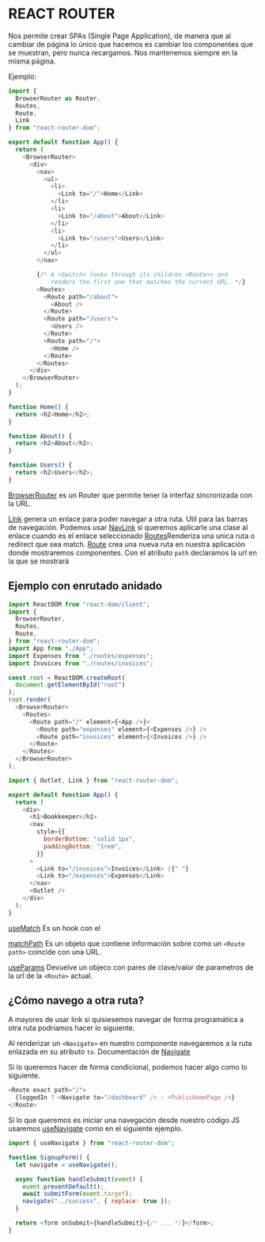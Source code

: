 # REACT ROUTER

Nos permite crear SPAs (Single Page Application), de manera que al cambiar de página lo único que hacemos es cambiar los componentes que se muestran, pero nunca recargamos. Nos mantenemos siempre en la misma página.

Ejemplo:

```js
import {
  BrowserRouter as Router,
  Routes,
  Route,
  Link
} from "react-router-dom";

export default function App() {
  return (
    <BrowserRouter>
      <div>
        <nav>
          <ul>
            <li>
              <Link to="/">Home</Link>
            </li>
            <li>
              <Link to="/about">About</Link>
            </li>
            <li>
              <Link to="/users">Users</Link>
            </li>
          </ul>
        </nav>

        {/* A <Switch> looks through its children <Route>s and
            renders the first one that matches the current URL. */}
        <Routes>
          <Route path="/about">
            <About />
          </Route>
          <Route path="/users">
            <Users />
          </Route>
          <Route path="/">
            <Home />
          </Route>
        </Routes>
      </div>
    </BrowserRouter>
  );
}

function Home() {
  return <h2>Home</h2>;
}

function About() {
  return <h2>About</h2>;
}

function Users() {
  return <h2>Users</h2>;
}
```
[BrowserRouter](https://reactrouter.com/en/main/routers/browser-router) es un Router que permite tener la interfaz sincronizada con la URL.

[Link](https://reactrouter.com/en/main/components/link) genera un enlace para poder navegar a otra ruta. Util para las barras de navegación. Podemos usar [NavLink](https://reactrouter.com/web/api/NavLink) si queremos aplicarle una clase al enlace cuando es el enlace seleccionado
[Routes](https://reactrouter.com/en/main/components/routes)Renderiza una unica ruta o redirect que sea match.
[Route](https://reactrouter.com/en/main/components/route) crea una nueva ruta en nuestra aplicación donde mostraremos componentes. Con el atributo `path` declaramos la url en la que se mostrará

## Ejemplo con enrutado anidado

```js
import ReactDOM from "react-dom/client";
import {
  BrowserRouter,
  Routes,
  Route,
} from "react-router-dom";
import App from "./App";
import Expenses from "./routes/expenses";
import Invoices from "./routes/invoices";

const root = ReactDOM.createRoot(
  document.getElementById("root")
);
root.render(
  <BrowserRouter>
    <Routes>
      <Route path="/" element={<App />}>
        <Route path="expenses" element={<Expenses />} />
        <Route path="invoices" element={<Invoices />} />
      </Route>
    </Routes>
  </BrowserRouter>
);

import { Outlet, Link } from "react-router-dom";

export default function App() {
  return (
    <div>
      <h1>Bookkeeper</h1>
      <nav
        style={{
          borderBottom: "solid 1px",
          paddingBottom: "1rem",
        }}
      >
        <Link to="/invoices">Invoices</Link> |{" "}
        <Link to="/expenses">Expenses</Link>
      </nav>
      <Outlet />
    </div>
  );
}
```

[useMatch](https://reactrouter.com/en/main/hooks/use-match) Es un hook con el 

[matchPath](https://reactrouter.com/en/main/utils/match-path) Es un objeto que contiene información sobre como un `<Route path>` coincide con una URL.

[useParams](https://reactrouter.com/en/main/hooks/use-params) Devuelve un objeco con pares de clave/valor de parametros de la url de la `<Route>` actual.

## ¿Cómo navego a otra ruta?

A mayores de usar link si quisiesemos navegar de forma programática a otra ruta podríamos hacer lo siguiente.

Al renderizar un  `<Navigate>` en nuestro componente navegaremos a la ruta enlazada en su atributo `to`. Documentación de [Navigate](https://reactrouter.com/en/main/components/navigate)

Si lo queremos hacer de forma condicional, podemos hacer algo como lo siguiente.

```js
<Route exact path="/">
  {loggedIn ? <Navigate to="/dashboard" /> : <PublicHomePage />}
</Route>
```

Si lo que queremos es iniciar una navegación desde nuestro código JS usaremos [useNavigate](https://reactrouter.com/en/main/hooks/use-navigate) como en el siguiente ejemplo.

```js
import { useNavigate } from "react-router-dom";

function SignupForm() {
  let navigate = useNavigate();

  async function handleSubmit(event) {
    event.preventDefault();
    await submitForm(event.target);
    navigate("../success", { replace: true });
  }

  return <form onSubmit={handleSubmit}>{/* ... */}</form>;
}
```